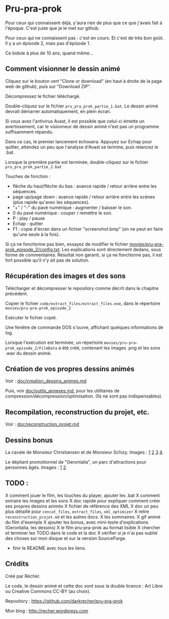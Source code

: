 # Pru-pra-prok

Pour ceux qui connaissent déjà, y'aura rien de plus que ce que j'avais fait à l'époque. C'est juste que je le met sur github.

Pour ceux qui ne connaissent pas : c'est en cours. Et c'est de très bon goût. Il y a un épisode 2, mais pas d'épisode 1.

Ce bidule à plus de 10 ans, quand même...


## Comment visionner le dessin animé

Cliquez sur le bouton vert "Clone or download" (en haut à droite de la page web de github), puis sur "Download ZIP".

Décompressez le fichier téléchargé.

Double-cliquez sur le fichier `pru_pra_prok_partie_1.bat`. Le dessin animé devrait démarrer automatiquement, en plein écran.

Si vous avez l'antivirus Avast, il est possible que celui-ci émette un avertissement, car le visionneur de dessin animé n'est pas un programme suffisamment répandu.

Dans ce cas, le premier lancement échouera. Appuyez sur Echap pour quitter, attendez un peu que l'analyse d'Avast se termine, puis relancez le .bat.

Lorsque la première partie est terminée, double-cliquez sur le fichier `pru_pra_prok_partie_2.bat`

Touches de fonction :

 - flèche du haut/flèche du bas : avance rapide / retour arrière entre les séquences.
 - page up/page down : avance rapide / retour arrière entre les scènes (plus rapide qu'avec les séquences).
 - "+" / "-" du pavé numérique : augmenter / baisser le son.
 - 0 du pavé numérique : couper / remettre le son.
 - P : play / pause
 - Echap : quitter
 - F1 : copie d'écran dans un fichier "screenshot.bmp" (on ne peut en faire qu'une seule à la fois).

Si ça ne fonctionne pas bien, essayez de modifier le fichier [movies/pru-pra-prok_episode_2/config.txt](movies/pru-pra-prok_episode_2/config.txt). Les explications sont directement dedans, sous forme de commentaires. Résultat non garanti, si ça ne fonctionne pas, il est fort possible qu'il n'y ait pas de solution.


## Récupération des images et des sons

Télécharger et décompresser le repository comme décrit dans le chapitre précédent.

Copier le fichier `code/extract_files/extract_files.exe`, dans le répertoire `movies/pru-pra-prok_episode_2`

Exécuter le fichier copié.

Une fenêtre de commande DOS s'ouvre, affichant quelques informations de log.

Lorsque l'exécution est terminée, un répertoire `movies/pru-pra-prok_episode_2/FilmData` a été créé, contenant les images .png et les sons .wav du dessin animé.


## Création de vos propres dessins animés

Voir : [doc/creation_dessins_animes.md](doc/creation_dessins_animes.md)

Puis, voir [doc/outils_annexes.md](doc/outils_annexes.md), pour les utilitaires de compression/décompression/optimisation. (Ils ne sont pas indispensables).


## Recompilation, reconstruction du projet, etc.

Voir : [doc/reconstruction_projet.md](doc/reconstruction_projet.md)


## Dessins bonus

La cavale de Monsieur Christiansen et de Monsieur Schizy. Images : [1](dessin_bonus/histoire_1.jpg) [2](dessin_bonus/histoire_2.jpg) [3](dessin_bonus/histoire_3.jpg) [4](dessin_bonus/histoire_4.jpg).

Le dépliant promotionnel de "Gerontalia", un parc d'attractions pour personnes âgés. Images : [1](dessin_bonus/depliant_1.jpg) [2](dessin_bonus/depliant_2.jpg).


## TODO :

 X comment jouer le film, les touches du player, ajouter les .bat
 X comment extraire les images et les sons
 X doc rapide pour expliquer comment créer ses propres dessins animés
 X fichier de référence des XML
 X doc un peu plus détaillé pour `concat_files`, `extract_files`, `xml_optimizer`
 X relire `reconstruction_projet.md` et les autres docs.
 X les sommaires.
 X gif animé du film d'exemple
 X ajouter les bonus, avec mini-texte d'explications (Gerontalia, les dessins)
 X le film pru-pra-prok au format lisible
 X chercher et terminer les TODO dans le code et la doc
 X vérifier si je n'ai pas oublié des choses sur mon disque et sur la version SourceForge.

 - finir le README avec tous les liens.


## Crédits

Créé par Réchèr.

Le code, le dessin animé et cette doc sont sous la double licence : Art Libre ou Creative Commons CC-BY (au choix).

Repository : https://github.com/darkrecher/pru-pra-prok

Mon blog : http://recher.wordpress.com
